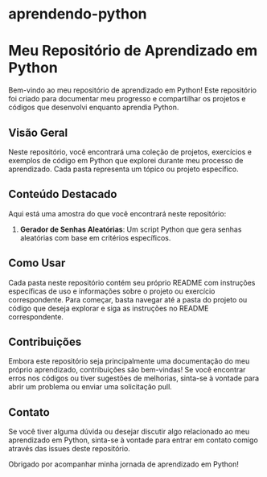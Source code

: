 # aprendendo-python
# Meu Repositório de Aprendizado em Python

Bem-vindo ao meu repositório de aprendizado em Python! Este repositório foi criado para documentar meu progresso e compartilhar os projetos e códigos que desenvolvi enquanto aprendia Python.

## Visão Geral

Neste repositório, você encontrará uma coleção de projetos, exercícios e exemplos de código em Python que explorei durante meu processo de aprendizado. Cada pasta representa um tópico ou projeto específico.

## Conteúdo Destacado

Aqui está uma amostra do que você encontrará neste repositório:

1. **Gerador de Senhas Aleatórias**: Um script Python que gera senhas aleatórias com base em critérios específicos.

## Como Usar

Cada pasta neste repositório contém seu próprio README com instruções específicas de uso e informações sobre o projeto ou exercício correspondente. Para começar, basta navegar até a pasta do projeto ou código que deseja explorar e siga as instruções no README correspondente.

## Contribuições

Embora este repositório seja principalmente uma documentação do meu próprio aprendizado, contribuições são bem-vindas! Se você encontrar erros nos códigos ou tiver sugestões de melhorias, sinta-se à vontade para abrir um problema ou enviar uma solicitação pull.

## Contato

Se você tiver alguma dúvida ou desejar discutir algo relacionado ao meu aprendizado em Python, sinta-se à vontade para entrar em contato comigo através das issues deste repositório.

Obrigado por acompanhar minha jornada de aprendizado em Python!
